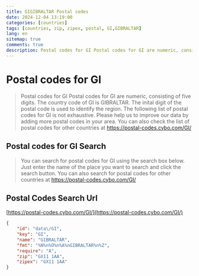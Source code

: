 ```yaml
---
title: GIGIBRALTAR Postal codes 
date: 2024-12-04 13:19:00
categories: [countries]
tags: [countries, zip, zipex, postal, GI,GIBRALTAR]
lang: en
sitemap: true
comments: true
description: Postal codes for GI Postal codes for GI are numeric, consisting of five digits. The country code of GI is GIBRALTAR. The inital digit of the postal code is used to identify the region. The following list of postal codes for GI is not exhaustive. Please help us to improve our data by adding more postal codes in your area. You can also check the list of postal codes for other countries at https://postal-codes.cybo.com/GI/
---
```


# Postal codes for GI
> Postal codes for GI Postal codes for GI are numeric, consisting of five digits. The country code of GI is GIBRALTAR. The inital digit of the postal code is used to identify the region. The following list of postal codes for GI is not exhaustive. Please help us to improve our data by adding more postal codes in your area. You can also check the list of postal codes for other countries at https://postal-codes.cybo.com/GI/

## Postal codes for GI Search 
> You can search for postal codes for GI using the search box below. Just enter the name of the place you want to search and click the search button. You can also search for postal codes for other countries at https://postal-codes.cybo.com/GI/

## Postal Codes Search Url

[https://postal-codes.cybo.com/GI/](https://postal-codes.cybo.com/GI/)
```json
{
    "id": "data\/GI",
    "key": "GI",
    "name": "GIBRALTAR",
    "fmt": "%N%n%O%n%A%nGIBRALTAR%n%Z",
    "require": "A",
    "zip": "GX11 1AA",
    "zipex": "GX11 1AA"
}
```
